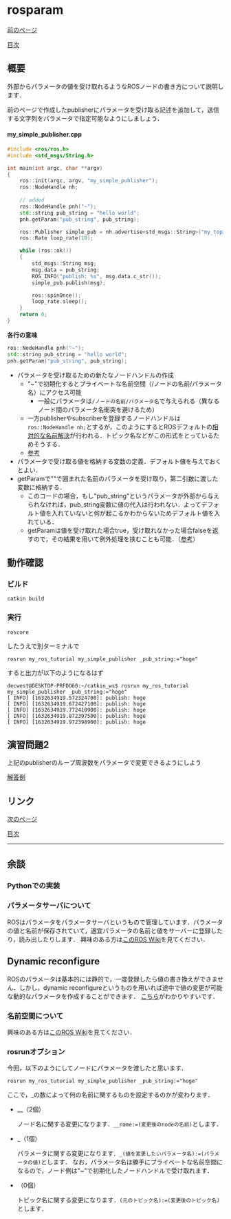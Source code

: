 # rosparam

[前のページ](../topic)

[目次](../../)



## 概要
外部からパラメータの値を受け取れるようなROSノードの書き方について説明します．

前のページで作成したpublisherにパラメータを受け取る記述を追加して，送信する文字列をパラメータで指定可能なようにしましょう．

#### my_simple_publisher.cpp
```cpp
#include <ros/ros.h>
#include <std_msgs/String.h>

int main(int argc, char **argv)
{
    ros::init(argc, argv, "my_simple_publisher");
    ros::NodeHandle nh;
    
    // added
    ros::NodeHandle pnh("~");
    std::string pub_string = "hello world";
    pnh.getParam("pub_string", pub_string);

    ros::Publisher simple_pub = nh.advertise<std_msgs::String>("my_topic", 1);
    ros::Rate loop_rate(10);

    while (ros::ok())
    {
        std_msgs::String msg;
        msg.data = pub_string;
        ROS_INFO("publish: %s", msg.data.c_str());
        simple_pub.publish(msg);

        ros::spinOnce();
        loop_rate.sleep();
    }
    return 0;
}
```

**各行の意味**
```cpp
ros::NodeHandle pnh("~");
std::string pub_string = "hello world";
pnh.getParam("pub_string", pub_string);
```
- パラメータを受け取るための新たなノードハンドルの作成 
    - "~"で初期化するとプライベートな名前空間（/ノードの名前/パラメータ名）にアクセス可能
        - 一般にパラメータは`/ノードの名前/パラメータ名`で与えられる（異なるノード間のパラメータ名衝突を避けるため）
    - 一方publisherやsubscriberを登録するノードハンドルは`ros::NodeHandle nh;`とするが，このようにするとROSデフォルトの[相対的な名前解決](http://wiki.ros.org/ja/Names)が行われる．トピック名などがこの形式をとっているためそうする．
    - [参考](https://answers.ros.org/question/309008/when-and-why-do-we-use-two-or-more-rosnodehandle-for-one-node/)
- パラメータで受け取る値を格納する変数の定義．デフォルト値を与えておくとよい．
- getParamで""で囲まれた名前のパラメータを受け取り，第二引数に渡した変数に格納する．
    - このコードの場合，もし"pub_string"というパラメータが外部から与えられなければ，pub_string変数に値の代入は行われない．よってデフォルト値を入れていないと何が起こるかわからないためデフォルト値を入れている．
    - getParamは値を受け取れた場合true，受け取れなかった場合falseを返すので，その結果を用いて例外処理を挟むことも可能．（[参考](https://docs.ros.org/en/noetic/api/roscpp/html/classros_1_1NodeHandle.html#ad25eaed5ee612a733297511aa00458e1)）


## 動作確認
### ビルド
```
catkin build
```
### 実行
```
roscore
```
したうえで別ターミナルで
```
rosrun my_ros_tutorial my_simple_publisher _pub_string:="hoge"
```
すると出力が以下のようになるはず

```shell
decwest@DESKTOP-PRFDO60:~/catkin_ws$ rosrun my_ros_tutorial my_simple_publisher _pub_string:="hoge"
[ INFO] [1632634919.572324700]: publish: hoge
[ INFO] [1632634919.672427100]: publish: hoge
[ INFO] [1632634919.772410900]: publish: hoge
[ INFO] [1632634919.872397500]: publish: hoge
[ INFO] [1632634919.972398900]: publish: hoge
```

## 演習問題2
上記のpublisherのループ周波数をパラメータで変更できるようにしよう

[解答例](./answer)

## リンク

[次のページ](../roslaunch/)

[目次](../../)



---

## 余談
### Pythonでの実装


### パラメータサーバについて
ROSはパラメータをパラメータサーバというもので管理しています．パラメータの値と名前が保存されていて，適宜パラメータの名前と値をサーバーに登録したり，読み出したりします．
興味のある方は[このROS Wiki](http://wiki.ros.org/Parameter%20Server)を見てください．

## Dynamic reconfigure
ROSのパラメータは基本的には静的で，一度登録したら値の書き換えができません．しかし，dynamic reconfigureというものを用いれば途中で値の変更が可能な動的なパラメータを作成することができます．
[こちら](https://qiita.com/srs/items/3adcc5898955a6aa1631)がわかりやすいです．

### 名前空間について
興味のある方は[このROS Wiki](http://wiki.ros.org/Names)を見てください．

### rosrunオプション
今回，以下のようにしてノードにパラメータを渡したと思います．
```
rosrun my_ros_tutorial my_simple_publisher _pub_string:="hoge"
```
ここで，_の数によって何の名前に関するものを設定するのかが変わります．
- __（2個）

    ノード名に関する変更になります．`__name:=(変更後のnodeの名前)`とします．

- _（1個）

    パラメータに関する変更になります．`_(値を変更したいパラメータ名):=(パラメータの値)`とします．
    なお，パラメータ名は勝手にプライベートな名前空間になるので，ノード側は"~"で初期化したノードハンドルで受け取れます．

- （0個）

    トピック名に関する変更になります．`(元のトピック名):=(変更後のトピック名)`とします．